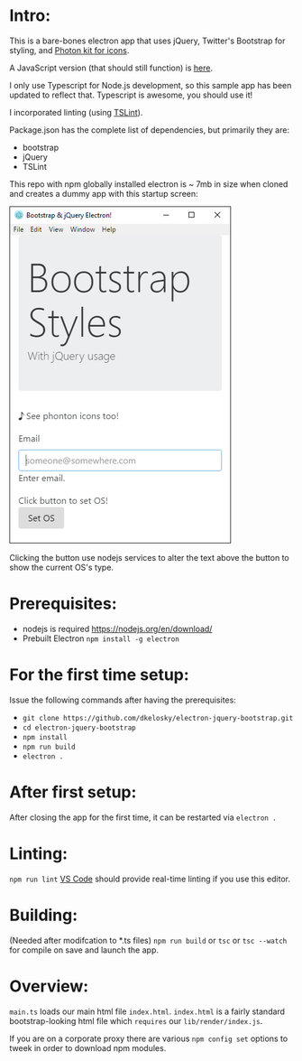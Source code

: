 Intro:
======
This is a bare-bones electron app that uses jQuery, Twitter's Bootstrap for
styling, and [Photon kit for icons](http://photonkit.com/).  

A JavaScript version (that should still function) is [here][0].

I only use Typescript for Node.js development, so this sample app has been
updated to reflect that.  Typescript is awesome, you should use it!

I incorporated linting (using [TSLint][1]).

Package.json has the complete list of dependencies, but primarily they are:
* bootstrap
* jQuery
* TSLint  

This repo with npm globally installed electron is ~ 7mb in size when cloned
and creates a dummy app with this startup screen:

![Alt text](images/Screenshot.jpeg?raw=true "Screen shot")

Clicking the button use nodejs services to alter the text above the button to
show the current OS's type.

Prerequisites:
==============
* nodejs is required https://nodejs.org/en/download/
* Prebuilt Electron `npm install -g electron`

For the first time setup:
=========================
Issue the following commands after having the prerequisites:
* `git clone https://github.com/dkelosky/electron-jquery-bootstrap.git`
* `cd electron-jquery-bootstrap`
* `npm install`
* `npm run build`
* `electron .`

After first setup:
==================
After closing the app for the first time, it can be restarted via `electron .`

Linting:
========
`npm run lint`
[VS Code](https://code.visualstudio.com/download) should provide real-time linting if you use this editor.

Building:
=========
(Needed after modifcation to *.ts files) `npm run build` or `tsc` or `tsc --watch` for compile on save and launch the app.

Overview:
=========
`main.ts` loads our main html file `index.html`.  `index.html` is a fairly standard bootstrap-looking html file which 
`requires` our `lib/render/index.js`. 

If you are on a corporate proxy there are various `npm config set` options to
tweek in order to download npm modules.

[0]:https://github.com/dkelosky/electron-jquery-bootstrap/tree/javascript-version
[1]: https://palantir.github.io/tslint/
